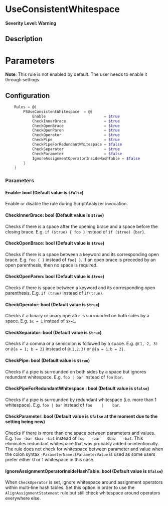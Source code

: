 # UseConsistentWhitespace

**Severity Level: Warning**

## Description

# Parameters

**Note**: This rule is not enabled by default. The user needs to enable it through settings.

## Configuration

```powershell
    Rules = @{
        PSUseConsistentWhitespace  = @{
            Enable                          = $true
            CheckInnerBrace                 = $true
            CheckOpenBrace                  = $true
            CheckOpenParen                  = $true
            CheckOperator                   = $true
            CheckPipe                       = $true
            CheckPipeForRedundantWhitespace = $false
            CheckSeparator                  = $true
            CheckParameter                  = $false
            IgnoreAssignmentOperatorInsideHashTable = $false
        }
    }
```

### Parameters

#### Enable: bool (Default value is `$false`)

Enable or disable the rule during ScriptAnalyzer invocation.

#### CheckInnerBrace: bool (Default value is `$true`)

Checks if there is a space after the opening brace and a space before the closing brace. E.g. `if ($true) { foo }` instead of `if ($true) {bar}`.

#### CheckOpenBrace: bool (Default value is `$true`)

Checks if there is a space between a keyword and its corresponding open brace. E.g. `foo { }` instead of `foo{ }`. If an open brace is preceded by an open parenthesis, then no space is required.

#### CheckOpenParen: bool (Default value is `$true`)

Checks if there is space between a keyword and its corresponding open parenthesis. E.g. `if (true)` instead of `if(true)`.

#### CheckOperator: bool (Default value is `$true`)

Checks if a binary or unary operator is surrounded on both sides by a space. E.g. `$x = 1` instead of `$x=1`.

#### CheckSeparator: bool (Default value is `$true`)

Checks if a comma or a semicolon is followed by a space. E.g. `@(1, 2, 3)` or `@{a = 1; b = 2}` instead of `@(1,2,3)` or `@{a = 1;b = 2}`.

#### CheckPipe: bool (Default value is `$true`)

Checks if a pipe is surrounded on both sides by a space but ignores redundant whitespace. E.g. `foo | bar` instead of `foo|bar`.

#### CheckPipeForRedundantWhitespace : bool (Default value is `$false`)

Checks if a pipe is surrounded by redundant whitespace (i.e. more than 1 whitespace). E.g. `foo | bar` instead of `foo    |    bar`.

#### CheckParameter: bool (Default value is `$false` at the moment due to the setting being new)

Checks if there is more than one space between parameters and values. E.g. `foo -bar $baz -bat` instead of `foo   -bar   $baz   -bat`. This eliminates redundant whitespace that was probably added unintentionally.
The rule does not check for whitespace between parameter and value when the colon syntax `-ParameterName:$ParameterValue` is used as some users prefer either 0 or 1 whitespace in this case.

#### IgnoreAssignmentOperatorInsideHashTable: bool (Default value is `$false`)

When `CheckOperator` is set, ignore whitespace around assignment operators within multi-line hash tables. Set this option in order to use the `AlignAssignmentStatement` rule but still check whitespace around operators everywhere else.
